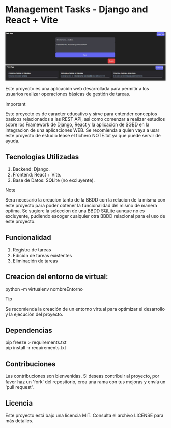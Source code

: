 # Management Tasks - Django and React + Vite

![img](images/img_2.jpg)
![img](images/img_1.jpg)

Este proyecto es una aplicación web desarrollada para permitir a los usuarios realizar operaciones básicas de gestión de tareas.

> [!IMPORTANT]
Este proyecto es de caracter educativo y sirve para entender conceptos basicos relacionados a las REST API, asi como comenzar a realizar estudios sobre los Framework de Django, React y la aplicacion de SGBD en la integracion de una aplicaciones WEB. Se recomienda a quien vaya a usar este proyecto de estudio lease el fichero NOTE.txt ya que puede servir de ayuda.

## Tecnologías Utilizadas
1. Backend: Django.
2. Frontend: React + Vite.
3. Base de Datos: SQLite (no excluyente).

> [!NOTE]
Sera necesario la creacion tanto de la BBDD con la relacion de la misma con este proyecto para poder obtener la funcionalidad del mismo de manera optima. Se sugiere la seleccion de una BBDD SQLite aunque no es excluyente, pudiendo escoger cualquier otra BBDD relacional para el uso de este proyecto.

## Funcionalidad
1. Registro de tareas
2. Edición de tareas existentes
3. Eliminación de tareas

## Creacion del entorno de virtual:
python -m virtualenv nombreEntorno

> [!TIP]
Se recomienda la creación de un entorno virtual para optimizar el desarrollo y la ejecución del proyecto.

## Dependencias
pip freeze > requirements.txt  
pip install -r requirements.txt

## Contribuciones
Las contribuciones son bienvenidas. Si deseas contribuir al proyecto, por favor haz un 'fork' del repositorio, crea una rama con tus mejoras y envía un 'pull request'.

## Licencia
Este proyecto está bajo una licencia MIT. Consulta el archivo LICENSE para más detalles.

